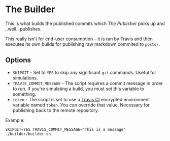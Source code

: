 # The Builder

This is what builds the published commits which *The Publisher* picks up and
..well.. publishes.

This really isn't for end-user consumption - it is ran by Travis and then
executes its own builds for publishing raw markdown commited to `posts/`.


## Options

* `SKIPGIT` - Set to `YES` to skip any significant `git` commands. Useful for
    simulations.
* `TRAVIS_COMMIT_MESSAGE` - The script requires a commit message in order to
    run. If you're simulating a build, you must set this variable to something.
* `token` - The script is set to use a [Travis CI](https://travis-ci.org)
    encrypted environment variable named `token`. You can override that value.
    Necessary for publishing back to the remote repository.

Example:

```
SKIPGIT=YES TRAVIS_COMMIT_MESSAGE="This is a message" ./builder/builder.sh
```
